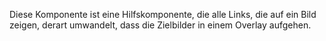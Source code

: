 Diese Komponente ist eine Hilfskomponente, die alle Links, die auf ein Bild zeigen, derart umwandelt, dass die Zielbilder in einem Overlay aufgehen.